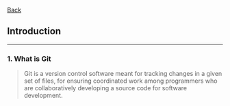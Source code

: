 [Back](README.md)

## Introduction

<hr>

### 1. What is Git

>Git is a version control software meant for tracking changes 
in a given set of files, for ensuring coordinated work among 
programmers who are collaboratively developing a source code for software development.
